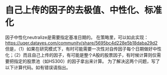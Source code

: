 # 自己上传的因子的去极值、中性化、标准化

因子中性化neutralize是需要指定基准日期的。
在策略里，可以如此实现：https://uqer.datayes.com/community/share/5695bc4d228e5b18daba29d2
但是，（1）如果在研究模式下，有时可能需要一次性对自传因子每个日期做好中性化；（2）而且自己上传的因子，有可能是整个A股的股票因子，有时候计算则仅需要把指定的股票池（如HS300）的因子拿出来计算。
为了解决这两个问题，写了以下计算代码。如有错误请指出。